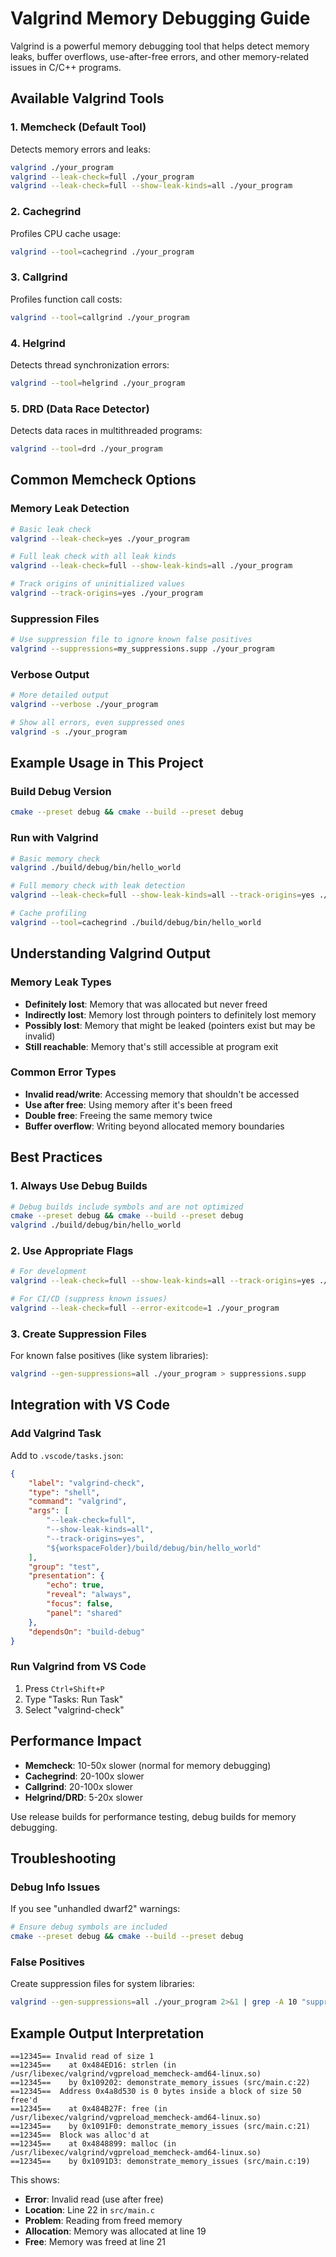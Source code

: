 # Valgrind Memory Debugging Guide

Valgrind is a powerful memory debugging tool that helps detect memory leaks, buffer overflows, use-after-free errors, and other memory-related issues in C/C++ programs.

## Available Valgrind Tools

### 1. **Memcheck** (Default Tool)
Detects memory errors and leaks:
```bash
valgrind ./your_program
valgrind --leak-check=full ./your_program
valgrind --leak-check=full --show-leak-kinds=all ./your_program
```

### 2. **Cachegrind**
Profiles CPU cache usage:
```bash
valgrind --tool=cachegrind ./your_program
```

### 3. **Callgrind**
Profiles function call costs:
```bash
valgrind --tool=callgrind ./your_program
```

### 4. **Helgrind**
Detects thread synchronization errors:
```bash
valgrind --tool=helgrind ./your_program
```

### 5. **DRD** (Data Race Detector)
Detects data races in multithreaded programs:
```bash
valgrind --tool=drd ./your_program
```

## Common Memcheck Options

### Memory Leak Detection
```bash
# Basic leak check
valgrind --leak-check=yes ./your_program

# Full leak check with all leak kinds
valgrind --leak-check=full --show-leak-kinds=all ./your_program

# Track origins of uninitialized values
valgrind --track-origins=yes ./your_program
```

### Suppression Files
```bash
# Use suppression file to ignore known false positives
valgrind --suppressions=my_suppressions.supp ./your_program
```

### Verbose Output
```bash
# More detailed output
valgrind --verbose ./your_program

# Show all errors, even suppressed ones
valgrind -s ./your_program
```

## Example Usage in This Project

### Build Debug Version
```bash
cmake --preset debug && cmake --build --preset debug
```

### Run with Valgrind
```bash
# Basic memory check
valgrind ./build/debug/bin/hello_world

# Full memory check with leak detection
valgrind --leak-check=full --show-leak-kinds=all --track-origins=yes ./build/debug/bin/hello_world

# Cache profiling
valgrind --tool=cachegrind ./build/debug/bin/hello_world
```

## Understanding Valgrind Output

### Memory Leak Types
- **Definitely lost**: Memory that was allocated but never freed
- **Indirectly lost**: Memory lost through pointers to definitely lost memory
- **Possibly lost**: Memory that might be leaked (pointers exist but may be invalid)
- **Still reachable**: Memory that's still accessible at program exit

### Common Error Types
- **Invalid read/write**: Accessing memory that shouldn't be accessed
- **Use after free**: Using memory after it's been freed
- **Double free**: Freeing the same memory twice
- **Buffer overflow**: Writing beyond allocated memory boundaries

## Best Practices

### 1. Always Use Debug Builds
```bash
# Debug builds include symbols and are not optimized
cmake --preset debug && cmake --build --preset debug
valgrind ./build/debug/bin/hello_world
```

### 2. Use Appropriate Flags
```bash
# For development
valgrind --leak-check=full --show-leak-kinds=all --track-origins=yes ./your_program

# For CI/CD (suppress known issues)
valgrind --leak-check=full --error-exitcode=1 ./your_program
```

### 3. Create Suppression Files
For known false positives (like system libraries):
```bash
valgrind --gen-suppressions=all ./your_program > suppressions.supp
```

## Integration with VS Code

### Add Valgrind Task
Add to `.vscode/tasks.json`:
```json
{
    "label": "valgrind-check",
    "type": "shell",
    "command": "valgrind",
    "args": [
        "--leak-check=full",
        "--show-leak-kinds=all",
        "--track-origins=yes",
        "${workspaceFolder}/build/debug/bin/hello_world"
    ],
    "group": "test",
    "presentation": {
        "echo": true,
        "reveal": "always",
        "focus": false,
        "panel": "shared"
    },
    "dependsOn": "build-debug"
}
```

### Run Valgrind from VS Code
1. Press `Ctrl+Shift+P`
2. Type "Tasks: Run Task"
3. Select "valgrind-check"

## Performance Impact

- **Memcheck**: 10-50x slower (normal for memory debugging)
- **Cachegrind**: 20-100x slower
- **Callgrind**: 20-100x slower
- **Helgrind/DRD**: 5-20x slower

Use release builds for performance testing, debug builds for memory debugging.

## Troubleshooting

### Debug Info Issues
If you see "unhandled dwarf2" warnings:
```bash
# Ensure debug symbols are included
cmake --preset debug && cmake --build --preset debug
```

### False Positives
Create suppression files for system libraries:
```bash
valgrind --gen-suppressions=all ./your_program 2>&1 | grep -A 10 "suppress"
```

## Example Output Interpretation

```
==12345== Invalid read of size 1
==12345==    at 0x484ED16: strlen (in /usr/libexec/valgrind/vgpreload_memcheck-amd64-linux.so)
==12345==    by 0x109202: demonstrate_memory_issues (src/main.c:22)
==12345==  Address 0x4a8d530 is 0 bytes inside a block of size 50 free'd
==12345==    at 0x484B27F: free (in /usr/libexec/valgrind/vgpreload_memcheck-amd64-linux.so)
==12345==    by 0x1091F0: demonstrate_memory_issues (src/main.c:21)
==12345==  Block was alloc'd at
==12345==    at 0x4848899: malloc (in /usr/libexec/valgrind/vgpreload_memcheck-amd64-linux.so)
==12345==    by 0x1091D3: demonstrate_memory_issues (src/main.c:19)
```

This shows:
- **Error**: Invalid read (use after free)
- **Location**: Line 22 in `src/main.c`
- **Problem**: Reading from freed memory
- **Allocation**: Memory was allocated at line 19
- **Free**: Memory was freed at line 21
